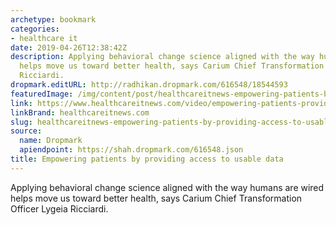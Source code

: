 ```yaml
---
archetype: bookmark
categories:
- healthcare it
date: 2019-04-26T12:38:42Z
description: Applying behavioral change science aligned with the way humans are wired
  helps move us toward better health, says Carium Chief Transformation Officer Lygeia
  Ricciardi.
dropmark.editURL: http://radhikan.dropmark.com/616548/18544593
featuredImage: /img/content/post/healthcareitnews-empowering-patients-by-providing-access-to-usable-data.jpg
link: https://www.healthcareitnews.com/video/empowering-patients-providing-access-usable-data
linkBrand: healthcareitnews.com
slug: healthcareitnews-empowering-patients-by-providing-access-to-usable-data
source:
  name: Dropmark
  apiendpoint: https://shah.dropmark.com/616548.json
title: Empowering patients by providing access to usable data
---
```

Applying behavioral change science aligned with the way humans are wired helps move us toward better health, says Carium Chief Transformation Officer Lygeia Ricciardi.